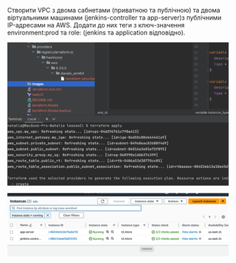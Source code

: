 Створити VPC з двома сабнетами (приватною та публічною) та двома віртуальними машинами (jenkins-controller та app-server)з публічними IP-адресами на AWS. 
Додати до них теги з ключ-значення environment:prod та role: (jenkins та application відповідно).

![image1](https://github.com/NataliaKozey/laba/blob/master/lesson21/images/img.png)

![image2](https://github.com/NataliaKozey/laba/blob/master/lesson21/images/img_1.png)